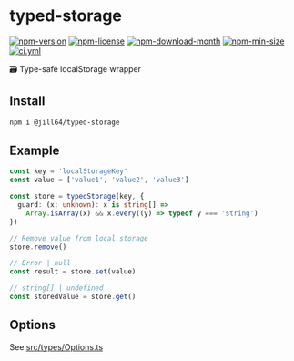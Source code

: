 <!----- BEGIN GHOST DOCS HEADER ----->

# typed-storage

[![npm-version](https://img.shields.io/npm/v/@jill64/typed-storage)](https://npmjs.com/package/@jill64/typed-storage) [![npm-license](https://img.shields.io/npm/l/@jill64/typed-storage)](https://npmjs.com/package/@jill64/typed-storage) [![npm-download-month](https://img.shields.io/npm/dm/@jill64/typed-storage)](https://npmjs.com/package/@jill64/typed-storage) [![npm-min-size](https://img.shields.io/bundlephobia/min/@jill64/typed-storage)](https://npmjs.com/package/@jill64/typed-storage) [![ci.yml](https://github.com/jill64/typed-storage/actions/workflows/ci.yml/badge.svg)](https://github.com/jill64/typed-storage/actions/workflows/ci.yml)

🗃️ Type-safe localStorage wrapper

## Install

```sh
npm i @jill64/typed-storage
```

<!----- END GHOST DOCS HEADER ----->

## Example

```ts
const key = 'localStorageKey'
const value = ['value1', 'value2', 'value3']

const store = typedStorage(key, {
  guard: (x: unknown): x is string[] =>
    Array.isArray(x) && x.every((y) => typeof y === 'string')
})

// Remove value from local storage
store.remove()

// Error | null
const result = store.set(value)

// string[] | undefined
const storedValue = store.get()
```

## Options

See [src/types/Options.ts](src/types/Options.ts)
